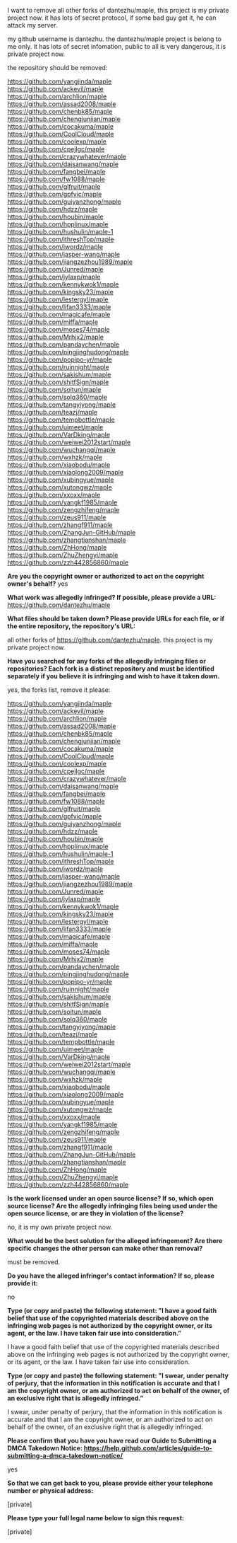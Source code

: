 I want to remove all other forks of dantezhu/maple, this project is my private project now. it has lots of secret protocol, if some bad guy get it, he can attack my server.

my github username is dantezhu. the dantezhu/maple project is belong to me only. it has lots of secret infomation, public to all is very dangerous, it is private project now.

the repository should be removed:

https://github.com/yangjinda/maple  
https://github.com/ackevil/maple  
https://github.com/archlion/maple  
https://github.com/assad2008/maple  
https://github.com/chenbk85/maple  
https://github.com/chengjunjian/maple  
https://github.com/cocakuma/maple  
https://github.com/CoolCloud/maple  
https://github.com/coolexp/maple  
https://github.com/cpejlgc/maple  
https://github.com/crazywhatever/maple  
https://github.com/daisanwang/maple  
https://github.com/fangbei/maple  
https://github.com/fw1088/maple  
https://github.com/glfruit/maple  
https://github.com/gpfvic/maple  
https://github.com/guiyanzhong/maple  
https://github.com/hdzz/maple  
https://github.com/houbin/maple  
https://github.com/hpplinux/maple  
https://github.com/hushulin/maple-1  
https://github.com/ithreshTop/maple  
https://github.com/iwordz/maple  
https://github.com/jasper-wang/maple  
https://github.com/jiangzezhou1989/maple  
https://github.com/Junred/maple  
https://github.com/jylaxp/maple  
https://github.com/kennykwok1/maple  
https://github.com/kingsky23/maple  
https://github.com/lestergyl/maple  
https://github.com/lifan3333/maple  
https://github.com/magicafe/maple  
https://github.com/miffa/maple  
https://github.com/moses74/maple  
https://github.com/Mrhjx2/maple  
https://github.com/pandaychen/maple  
https://github.com/pingjinghudong/maple  
https://github.com/popipo-yr/maple  
https://github.com/ruinnight/maple  
https://github.com/sakishum/maple  
https://github.com/shitfSign/maple  
https://github.com/soitun/maple  
https://github.com/solq360/maple  
https://github.com/tangyiyong/maple  
https://github.com/teazj/maple  
https://github.com/tempbottle/maple  
https://github.com/uimeet/maple  
https://github.com/VarDking/maple  
https://github.com/weiwei2012start/maple  
https://github.com/wuchangqi/maple  
https://github.com/wxhzk/maple  
https://github.com/xiaobodu/maple  
https://github.com/xiaolong2009/maple  
https://github.com/xubingyue/maple  
https://github.com/xutongwz/maple  
https://github.com/xxoxx/maple  
https://github.com/yangkf1985/maple  
https://github.com/zengzhifeng/maple  
https://github.com/zeus911/maple  
https://github.com/zhangf911/maple  
https://github.com/ZhangJun-GitHub/maple  
https://github.com/zhangtianshan/maple  
https://github.com/ZhHong/maple  
https://github.com/ZhuZhengyi/maple  
https://github.com/zzh442856860/maple  

**Are you the copyright owner or authorized to act on the copyright owner's behalf?**
yes

**What work was allegedly infringed? If possible, please provide a URL:**  
https://github.com/dantezhu/maple

**What files should be taken down? Please provide URLs for each file, or if the entire repository, the repository's URL:**  

all other forks of https://github.com/dantezhu/maple. this project is my private project now.

**Have you searched for any forks of the allegedly infringing files or repositories? Each fork is a distinct repository and must be identified separately if you believe it is infringing and wish to have it taken down.**

yes, the forks list, remove it please:

https://github.com/yangjinda/maple  
https://github.com/ackevil/maple  
https://github.com/archlion/maple  
https://github.com/assad2008/maple  
https://github.com/chenbk85/maple  
https://github.com/chengjunjian/maple  
https://github.com/cocakuma/maple  
https://github.com/CoolCloud/maple  
https://github.com/coolexp/maple  
https://github.com/cpejlgc/maple  
https://github.com/crazywhatever/maple  
https://github.com/daisanwang/maple  
https://github.com/fangbei/maple  
https://github.com/fw1088/maple  
https://github.com/glfruit/maple  
https://github.com/gpfvic/maple  
https://github.com/guiyanzhong/maple  
https://github.com/hdzz/maple  
https://github.com/houbin/maple  
https://github.com/hpplinux/maple  
https://github.com/hushulin/maple-1  
https://github.com/ithreshTop/maple  
https://github.com/iwordz/maple  
https://github.com/jasper-wang/maple  
https://github.com/jiangzezhou1989/maple  
https://github.com/Junred/maple  
https://github.com/jylaxp/maple  
https://github.com/kennykwok1/maple  
https://github.com/kingsky23/maple  
https://github.com/lestergyl/maple  
https://github.com/lifan3333/maple  
https://github.com/magicafe/maple  
https://github.com/miffa/maple  
https://github.com/moses74/maple  
https://github.com/Mrhjx2/maple  
https://github.com/pandaychen/maple  
https://github.com/pingjinghudong/maple  
https://github.com/popipo-yr/maple  
https://github.com/ruinnight/maple  
https://github.com/sakishum/maple  
https://github.com/shitfSign/maple  
https://github.com/soitun/maple  
https://github.com/solq360/maple  
https://github.com/tangyiyong/maple  
https://github.com/teazj/maple  
https://github.com/tempbottle/maple  
https://github.com/uimeet/maple  
https://github.com/VarDking/maple  
https://github.com/weiwei2012start/maple  
https://github.com/wuchangqi/maple  
https://github.com/wxhzk/maple  
https://github.com/xiaobodu/maple  
https://github.com/xiaolong2009/maple  
https://github.com/xubingyue/maple  
https://github.com/xutongwz/maple  
https://github.com/xxoxx/maple  
https://github.com/yangkf1985/maple  
https://github.com/zengzhifeng/maple  
https://github.com/zeus911/maple  
https://github.com/zhangf911/maple  
https://github.com/ZhangJun-GitHub/maple  
https://github.com/zhangtianshan/maple  
https://github.com/ZhHong/maple  
https://github.com/ZhuZhengyi/maple  
https://github.com/zzh442856860/maple  

**Is the work licensed under an open source license? If so, which open source license? Are the allegedly infringing files being used under the open source license, or are they in violation of the license?**

no, it is my own private project now.

**What would be the best solution for the alleged infringement? Are there specific changes the other person can make other than removal?**

must be removed.

**Do you have the alleged infringer's contact information? If so, please provide it:**

no

**Type (or copy and paste) the following statement: "I have a good faith belief that use of the copyrighted materials described above on the infringing web pages is not authorized by the copyright owner, or its agent, or the law. I have taken fair use into consideration.”**

I have a good faith belief that use of the copyrighted materials described above on the infringing web pages is not authorized by the copyright owner, or its agent, or the law. I have taken fair use into consideration.

**Type (or copy and paste) the following statement: "I swear, under penalty of perjury, that the information in this notification is accurate and that I am the copyright owner, or am authorized to act on behalf of the owner, of an exclusive right that is allegedly infringed.”**

I swear, under penalty of perjury, that the information in this notification is accurate and that I am the copyright owner, or am authorized to act on behalf of the owner, of an exclusive right that is allegedly infringed.

**Please confirm that you have you have read our Guide to Submitting a DMCA Takedown Notice: https://help.github.com/articles/guide-to-submitting-a-dmca-takedown-notice/**

yes

**So that we can get back to you, please provide either your telephone number or physical address:**

[private]

**Please type your full legal name below to sign this request:**

[private]
